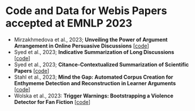 # Code and Data for Webis Papers accepted at EMNLP 2023
- Mirzakhmedova et al., 2023; **Unveiling the Power of Argument Arrangement in Online Persuasive Discussions** [[code](https://github.com/webis-de/emnlp23-argument-arrangement)] 
- Syed et al., 2023; **Indicative Summarization of Long Discussions**  [[code](https://github.com/webis-de/emnlp23-indicative-summarization-of-long-discussions)]
- Syed et al., 2023; **Citance-Contextualized Summarization of Scientific Papers** [[code](https://github.com/webis-de/emnlp23-contextualized-summarization-of-scientific-papers)]
- Stahl et al., 2023; **Mind the Gap: Automated Corpus Creation for Enthymeme Detection and Reconstruction in Learner Arguments** [[code](https://github.com/webis-de/emnlp23-learner-argument-corpus)]
- Wolska et al., 2023: **Trigger Warnings: Bootstrapping a Violence Detector for Fan Fiction** [[code](https://github.com/webis-de/emnlp23-bootstrapping-a-violence-detector-for-fan-fiction)]
